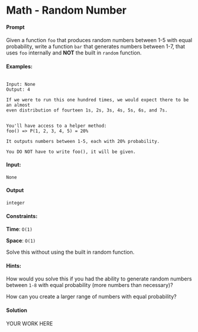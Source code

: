 # Math - Random Number

#### Prompt

Given a function `foo` that produces random numbers between 1-5 with equal probability, write a function `bar` that generates numbers between 1-7, that uses `foo` internally and **NOT** the built in `random` function.

#### Examples:

```

Input: None
Output: 4

If we were to run this one hundred times, we would expect there to be an almost
even distribution of fourteen 1s, 2s, 3s, 4s, 5s, 6s, and 7s.


You'll have access to a helper method:
foo() => P(1, 2, 3, 4, 5) = 20%

It outputs numbers between 1-5, each with 20% probability.

You DO NOT have to write foo(), it will be given.

```


#### Input:
```
None
```

#### Output
```
integer
```

#### Constraints:

**Time**: `O(1)`

**Space**: `O(1)`

Solve this without using the built in random function.

#### Hints:

How would you solve this if you had the ability to generate random numbers between `1-8` with equal probability (more numbers than necessary)?

How can you create a larger range of numbers with equal probability?


#### Solution

YOUR WORK HERE
